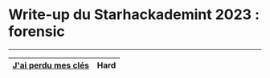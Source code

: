 # Write-up du Starhackademint 2023 : forensic
***
| [J'ai perdu mes clés](cles/cles.md) | Hard |
|---------------------|------|
